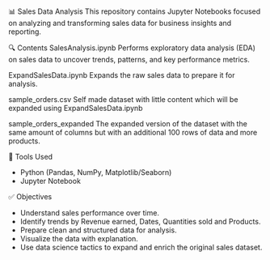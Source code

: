 📊 Sales Data Analysis
This repository contains Jupyter Notebooks focused on analyzing and transforming sales data for business insights and reporting.

🔍 Contents
SalesAnalysis.ipynb
  Performs exploratory data analysis (EDA) on sales data to uncover trends, patterns, and key performance metrics.

ExpandSalesData.ipynb
  Expands the raw sales data to prepare it for analysis.

sample_orders.csv
  Self made dataset with little content which will be expanded using ExpandSalesData.ipynb
  
sample_orders_expanded
  The expanded version of the dataset with the same amount of columns but with an additional 100 rows of data and more products.

🧰 Tools Used
- Python (Pandas, NumPy, Matplotlib/Seaborn)
- Jupyter Notebook

✅ Objectives
- Understand sales performance over time.
- Identify trends by Revenue earned, Dates, Quantities sold and Products.
- Prepare clean and structured data for analysis.
- Visualize the data with explanation.
- Use data science tactics to expand and enrich the original sales dataset.
